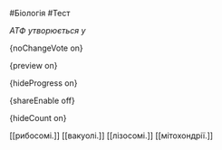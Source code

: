 #Біологія #Тест

*АТФ утворюється у*

{noChangeVote on}

{preview on}

{hideProgress on}

{shareEnable off}

{hideCount on}

[[рибосомі.]]
[[вакуолі.]]
[[лізосомі.]]
[[мітохондрії.]]
